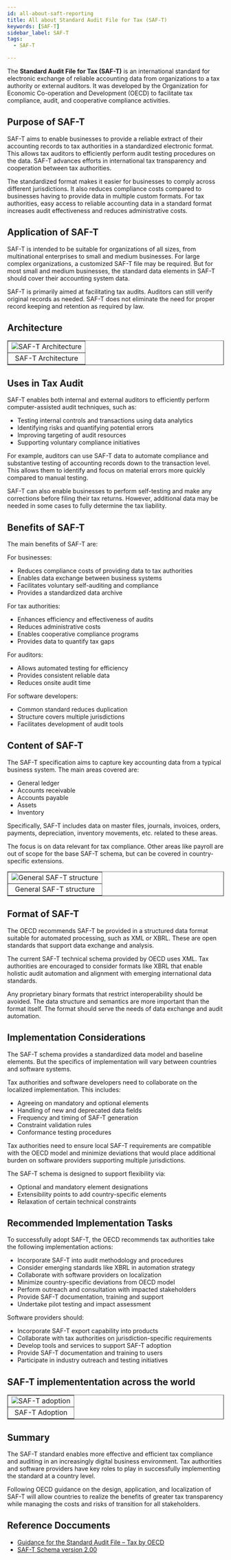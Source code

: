 ```yaml
---
id: all-about-saft-reporting
title: All about Standard Audit File for Tax (SAF-T)
keywords: [SAF-T]
sidebar_label: SAF-T
tags:
  - SAF-T

---
```


The **Standard Audit File for Tax (SAF-T)** is an international standard for electronic exchange of reliable accounting data from organizations to a tax authority or external auditors. It was developed by the Organization for Economic Co-operation and Development (OECD) to facilitate tax compliance, audit, and cooperative compliance activities. 


## Purpose of SAF-T
SAF-T aims to enable businesses to provide a reliable extract of their accounting records to tax authorities in a standardized electronic format. This allows tax auditors to efficiently perform audit testing procedures on the data. SAF-T advances efforts in international tax transparency and cooperation between tax authorities.

The standardized format makes it easier for businesses to comply across different jurisdictions. It also reduces compliance costs compared to businesses having to provide data in multiple custom formats. For tax authorities, easy access to reliable accounting data in a standard format increases audit effectiveness and reduces administrative costs.

## Application of SAF-T
SAF-T is intended to be suitable for organizations of all sizes, from multinational enterprises to small and medium businesses. For large complex organizations, a customized SAF-T file may be required. But for most small and medium businesses, the standard data elements in SAF-T should cover their accounting system data.

SAF-T is primarily aimed at facilitating tax audits. Auditors can still verify original records as needed. SAF-T does not eliminate the need for proper record keeping and retention as required by law.

## Architecture

<table align="center" border="1px" border-color="#dedede"><tr><td>
  <img src="/docs/img/saft-architecture.PNG" alt="SAF-T Architecture"/>
  </td></tr>
  <tr><td align="center">SAF-T Architecture</td></tr>
</table>

## Uses in Tax Audit
SAF-T enables both internal and external auditors to efficiently perform computer-assisted audit techniques, such as:

- Testing internal controls and transactions using data analytics
- Identifying risks and quantifying potential errors
- Improving targeting of audit resources
- Supporting voluntary compliance initiatives  

For example, auditors can use SAF-T data to automate compliance and substantive testing of accounting records down to the transaction level. This allows them to identify and focus on material errors more quickly compared to manual testing.

SAF-T can also enable businesses to perform self-testing and make any corrections before filing their tax returns. However, additional data may be needed in some cases to fully determine the tax liability.

## Benefits of SAF-T
The main benefits of SAF-T are:

For businesses:
- Reduces compliance costs of providing data to tax authorities
- Enables data exchange between business systems
- Facilitates voluntary self-auditing and compliance
- Provides a standardized data archive

For tax authorities: 
- Enhances efficiency and effectiveness of audits
- Reduces administrative costs 
- Enables cooperative compliance programs
- Provides data to quantify tax gaps

For auditors:
- Allows automated testing for efficiency
- Provides consistent reliable data
- Reduces onsite audit time

For software developers:
- Common standard reduces duplication 
- Structure covers multiple jurisdictions
- Facilitates development of audit tools

## Content of SAF-T
The SAF-T specification aims to capture key accounting data from a typical business system. The main areas covered are:

- General ledger
- Accounts receivable 
- Accounts payable
- Assets
- Inventory

Specifically, SAF-T includes data on master files, journals, invoices, orders, payments, depreciation, inventory movements, etc. related to these areas. 

The focus is on data relevant for tax compliance. Other areas like payroll are out of scope for the base SAF-T schema, but can be covered in country-specific extensions.

<table align="center" border="1px" border-color="#dedede"><tr><td>
  <img src="/docs/img/saft-format-structure.png" alt="General SAF-T structure"/>
  </td></tr>
  <tr><td align="center">General SAF-T structure</td></tr>
</table>

## Format of SAF-T
The OECD recommends SAF-T be provided in a structured data format suitable for automated processing, such as XML or XBRL. These are open standards that support data exchange and analysis. 

The current SAF-T technical schema provided by OECD uses XML. Tax authorities are encouraged to consider formats like XBRL that enable holistic audit automation and alignment with emerging international data standards.

Any proprietary binary formats that restrict interoperability should be avoided. The data structure and semantics are more important than the format itself. The format should serve the needs of data exchange and audit automation.

## Implementation Considerations
The SAF-T schema provides a standardized data model and baseline elements. But the specifics of implementation will vary between countries and software systems. 

Tax authorities and software developers need to collaborate on the localized implementation. This includes:

- Agreeing on mandatory and optional elements
- Handling of new and deprecated data fields
- Frequency and timing of SAF-T generation
- Constraint validation rules
- Conformance testing procedures

Tax authorities need to ensure local SAF-T requirements are compatible with the OECD model and minimize deviations that would place additional burden on software providers supporting multiple jurisdictions.

The SAF-T schema is designed to support flexibility via:

- Optional and mandatory element designations
- Extensibility points to add country-specific elements
- Relaxation of certain technical constraints 

## Recommended Implementation Tasks
To successfully adopt SAF-T, the OECD recommends tax authorities take the following implementation actions:

- Incorporate SAF-T into audit methodology and procedures
- Consider emerging standards like XBRL in automation strategy
- Collaborate with software providers on localization  
- Minimize country-specific deviations from OECD model
- Perform outreach and consultation with impacted stakeholders
- Provide SAF-T documentation, training and support
- Undertake pilot testing and impact assessment

Software providers should:

- Incorporate SAF-T export capability into products
- Collaborate with tax authorities on jurisdiction-specific requirements
- Develop tools and services to support SAF-T adoption 
- Provide SAF-T documentation and training to users
- Participate in industry outreach and testing initiatives

## SAF-T implemententation across the world  

<table align="center" border="1px" border-color="#dedede"><tr><td>
  <img src="/docs/img/saf-t-adoption.png" alt="SAF-T adoption"/>
  </td></tr>
  <tr><td align="center">SAF-T Adoption</td></tr>
</table>

## Summary
The SAF-T standard enables more effective and efficient tax compliance and auditing in an increasingly digital business environment. Tax authorities and software providers have key roles to play in successfully implementing the standard at a country level. 

Following OECD guidance on the design, application, and localization of SAF-T will allow countries to realize the benefits of greater tax transparency while managing the costs and risks of transition for all stakeholders.


## Reference Doccuments
* [Guidance for the Standard Audit File – Tax by OECD](https://web-archive.oecd.org/2016-05-10/107470-45045602.pdf)
* [SAF-T Schema version 2.00](https://web-archive.oecd.org/2012-06-14/106283-45167181.pdf)
